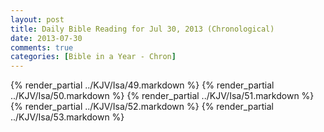 ```yaml
---
layout: post
title: Daily Bible Reading for Jul 30, 2013 (Chronological)
date: 2013-07-30
comments: true
categories: [Bible in a Year - Chron]
---
```

{% render_partial ../KJV/Isa/49.markdown %}
{% render_partial ../KJV/Isa/50.markdown %}
{% render_partial ../KJV/Isa/51.markdown %}
{% render_partial ../KJV/Isa/52.markdown %}
{% render_partial ../KJV/Isa/53.markdown %}
